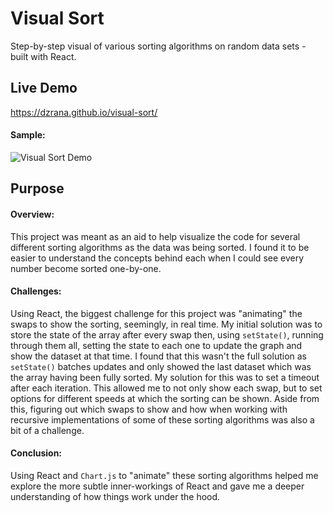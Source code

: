 # Visual Sort

Step-by-step visual of various sorting algorithms on random data sets - built with React.

## Live Demo

https://dzrana.github.io/visual-sort/

#### Sample:

![Visual Sort Demo](demo/v-s_demo.gif)

## Purpose

#### Overview:

This project was meant as an aid to help visualize the code for several different sorting algorithms as the data was being sorted. I found it to be easier to understand the concepts behind each when I could see every number become sorted one-by-one.

#### Challenges:

Using React, the biggest challenge for this project was "animating" the swaps to show the sorting, seemingly, in real time. My initial solution was to store the state of the array after every swap then, using `setState()`, running through them all, setting the state to each one to update the graph and show the dataset at that time. I found that this wasn't the full solution as `setState()` batches updates and only showed the last dataset which was the array having been fully sorted. My solution for this was to set a timeout after each iteration. This allowed me to not only show each swap, but to set options for different speeds at which the sorting can be shown. Aside from this, figuring out which swaps to show and how when working with recursive implementations of some of these sorting algorithms was also a bit of a challenge.

#### Conclusion:

Using React and `Chart.js` to "animate" these sorting algorithms helped me explore the more subtle inner-workings of React and gave me a deeper understanding of how things work under the hood.
